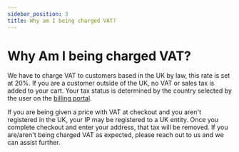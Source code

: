 ```yaml
---
sidebar_position: 3
title: Why am I being charged VAT?
---
```



# Why Am I being charged VAT?
We have to charge VAT to customers based in the UK by law, this rate is set at 20%. If you are a customer outside of the UK, no VAT or sales tax is added to your cart. Your tax status is determined by the country selected by the user on the [billing portal](https://client.enviromc.host).

If you are being given a price with VAT at checkout and you aren't registered in the UK, your IP may be registered to a UK entity. Once you complete checkout and enter your address, that tax will be removed. If you are/aren't being charged VAT as expected, please reach out to us and we can assist further.
